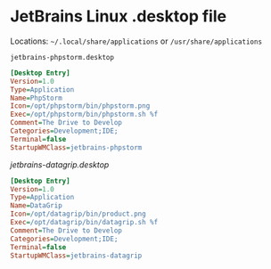 # JetBrains Linux .desktop file

Locations: `~/.local/share/applications` or `/usr/share/applications`

`jetbrains-phpstorm.desktop`
```ini
[Desktop Entry]
Version=1.0
Type=Application
Name=PhpStorm
Icon=/opt/phpstorm/bin/phpstorm.png
Exec=/opt/phpstorm/bin/phpstorm.sh %f
Comment=The Drive to Develop
Categories=Development;IDE;
Terminal=false
StartupWMClass=jetbrains-phpstorm
```
_jetbrains-datagrip.desktop_
```ini
[Desktop Entry]
Version=1.0
Type=Application
Name=DataGrip
Icon=/opt/datagrip/bin/product.png
Exec=/opt/datagrip/bin/datagrip.sh %f
Comment=The Drive to Develop
Categories=Development;IDE;
Terminal=false
StartupWMClass=jetbrains-datagrip
```
